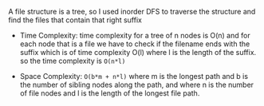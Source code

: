 A file structure is a tree, so I used inorder DFS to traverse the structure and find the files that contain that right suffix

* Time Complexity: time complexity for a tree of n nodes is O(n) and for each node that is a file we have to check if the filename ends with the suffix which is of time complexity O(l) where l is the length of the suffix. so the time complexity is ```O(n*l)```

* Space Complexity: ```O(b*m + n*l)``` where m is the longest path and b is the number of sibling nodes along the path, and where n is the number of file nodes and l is the length of the longest file path.